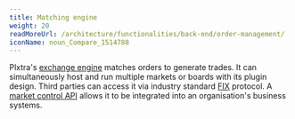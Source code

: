 ```yaml
---
title: Matching engine
weight: 20
readMoreUrl: /architecture/functionalities/back-end/order-management/
iconName: noun_Compare_1514788
---
```


Plxtra's [exchange engine](/architecture/functionalities/back-end/exchange-engine/) matches orders to generate trades. It can simultaneously host and run multiple markets or boards with its plugin design. Third parties can access it via industry standard [FIX](/architecture/functionalities/back-end/fix-server/) protocol. A [market control API](/market-control-api/) allows it to be integrated into an organisation's business systems.
